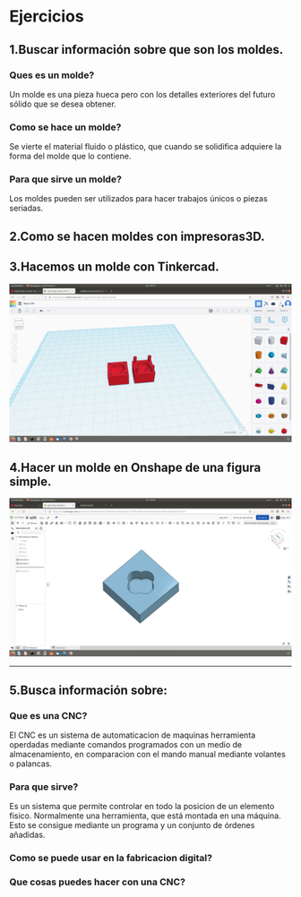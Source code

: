 
# Ejercicios


1.Buscar información sobre que son los moldes.
---
### Ques es un molde?

Un molde es una pieza hueca pero con los detalles exteriores del futuro sólido que se desea obtener. 

### Como se hace un molde?

Se vierte el material fluido o plástico, que cuando se solidifica adquiere la forma del molde que lo contiene.

### Para que sirve un molde?

Los moldes pueden ser utilizados para hacer trabajos únicos o piezas seriadas.

2.Como se hacen moldes con impresoras3D.
---

3.Hacemos un molde con Tinkercad.
---
![imajen](https://github.com/ANGEY33/3D/blob/main/Captura%20de%20pantalla%20de%202022-02-14%2010-15-13.png)

4.Hacer un molde en Onshape de una figura simple.
---
![imajen](https://github.com/ANGEY33/3D/blob/main/Captura%20de%20pantalla%20de%202022-02-14%2010-39-18.png)

---

5.Busca información sobre:
---

### Que es una CNC?
El CNC es un sistema de automaticacion de maquinas herramienta operdadas mediante comandos programados con un medio de almacenamiento, en comparacion con el mando manual mediante volantes o palancas. 
### Para que sirve?
Es un sistema que permite controlar en todo la posicion de un elemento fisico.
Normalmente una herramienta, que está montada en una máquina. Esto se consigue mediante un programa y un conjunto de órdenes añadidas.

### Como se puede usar en la fabricacion digital?

### Que cosas puedes hacer con una CNC?
